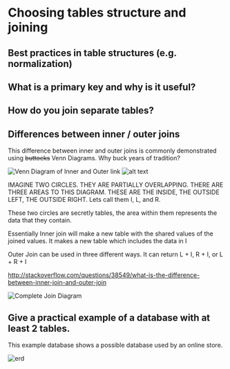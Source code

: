 # Choosing tables structure and joining

## Best practices in table structures (e.g. normalization)

## What is a primary key and why is it useful?

## How do you join separate tables?

## Differences between inner / outer joins

This difference between inner and outer joins is commonly demonstrated using ~~buttocks~~ Venn Diagrams.
Why buck years of tradition?

![Venn Diagram of Inner and Outer link](/images/inout.png)
![alt text](images/template-engine.png)


IMAGINE TWO CIRCLES. THEY ARE PARTIALLY OVERLAPPING. THERE ARE THREE AREAS TO THIS DIAGRAM. THESE ARE THE INSIDE, THE OUTSIDE LEFT, THE OUTSIDE RIGHT. Lets call them I, L, and R.

These two circles are secretly tables, the area within them represents the data that they contain.

Essentially Inner join will make a new table with the shared values of the joined values. It makes a new table which includes the data in I

Outer Join can be used in three different ways.
It can return L + I, R + I, or   L + R + I

http://stackoverflow.com/questions/38549/what-is-the-difference-between-inner-join-and-outer-join

![Complete Join Diagram]('/images/vens.png')


## Give a practical example of a database with at least 2 tables.

This example database shows a possible database used by an online store.

![erd]('/images/sql-model.jpg')
